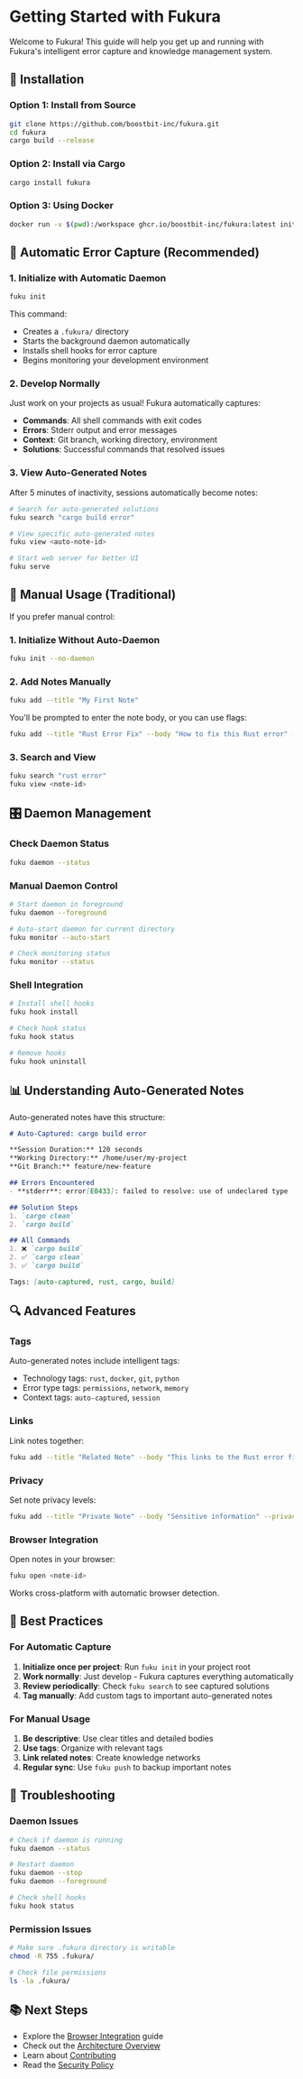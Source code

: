 # Getting Started with Fukura

Welcome to Fukura! This guide will help you get up and running with Fukura's intelligent error capture and knowledge management system.

## 🚀 Installation

### Option 1: Install from Source

```bash
git clone https://github.com/boostbit-inc/fukura.git
cd fukura
cargo build --release
```

### Option 2: Install via Cargo

```bash
cargo install fukura
```

### Option 3: Using Docker

```bash
docker run -v $(pwd):/workspace ghcr.io/boostbit-inc/fukura:latest init
```

## 🎯 Automatic Error Capture (Recommended)

### 1. Initialize with Automatic Daemon

```bash
fuku init
```

This command:
- Creates a `.fukura/` directory
- Starts the background daemon automatically
- Installs shell hooks for error capture
- Begins monitoring your development environment

### 2. Develop Normally

Just work on your projects as usual! Fukura automatically captures:

- **Commands**: All shell commands with exit codes
- **Errors**: Stderr output and error messages  
- **Context**: Git branch, working directory, environment
- **Solutions**: Successful commands that resolved issues

### 3. View Auto-Generated Notes

After 5 minutes of inactivity, sessions automatically become notes:

```bash
# Search for auto-generated solutions
fuku search "cargo build error"

# View specific auto-generated notes
fuku view <auto-note-id>

# Start web server for better UI
fuku serve
```

## 🔧 Manual Usage (Traditional)

If you prefer manual control:

### 1. Initialize Without Auto-Daemon

```bash
fuku init --no-daemon
```

### 2. Add Notes Manually

```bash
fuku add --title "My First Note"
```

You'll be prompted to enter the note body, or you can use flags:

```bash
fuku add --title "Rust Error Fix" --body "How to fix this Rust error" --tags rust,error,fix
```

### 3. Search and View

```bash
fuku search "rust error"
fuku view <note-id>
```

## 🎛️ Daemon Management

### Check Daemon Status

```bash
fuku daemon --status
```

### Manual Daemon Control

```bash
# Start daemon in foreground
fuku daemon --foreground

# Auto-start daemon for current directory
fuku monitor --auto-start

# Check monitoring status
fuku monitor --status
```

### Shell Integration

```bash
# Install shell hooks
fuku hook install

# Check hook status
fuku hook status

# Remove hooks
fuku hook uninstall
```

## 📊 Understanding Auto-Generated Notes

Auto-generated notes have this structure:

```markdown
# Auto-Captured: cargo build error

**Session Duration:** 120 seconds
**Working Directory:** /home/user/my-project
**Git Branch:** feature/new-feature

## Errors Encountered
- **stderr**: error[E0433]: failed to resolve: use of undeclared type

## Solution Steps
1. `cargo clean`
2. `cargo build`

## All Commands
1. ❌ `cargo build`
2. ✅ `cargo clean`
3. ✅ `cargo build`

Tags: [auto-captured, rust, cargo, build]
```

## 🔍 Advanced Features

### Tags

Auto-generated notes include intelligent tags:
- Technology tags: `rust`, `docker`, `git`, `python`
- Error type tags: `permissions`, `network`, `memory`
- Context tags: `auto-captured`, `session`

### Links

Link notes together:

```bash
fuku add --title "Related Note" --body "This links to the Rust error fix" --links <note-id>
```

### Privacy

Set note privacy levels:

```bash
fuku add --title "Private Note" --body "Sensitive information" --privacy private
```

### Browser Integration

Open notes in your browser:

```bash
fuku open <note-id>
```

Works cross-platform with automatic browser detection.

## 🎯 Best Practices

### For Automatic Capture

1. **Initialize once per project**: Run `fuku init` in your project root
2. **Work normally**: Just develop - Fukura captures everything automatically
3. **Review periodically**: Check `fuku search` to see captured solutions
4. **Tag manually**: Add custom tags to important auto-generated notes

### For Manual Usage

1. **Be descriptive**: Use clear titles and detailed bodies
2. **Use tags**: Organize with relevant tags
3. **Link related notes**: Create knowledge networks
4. **Regular sync**: Use `fuku push` to backup important notes

## 🚨 Troubleshooting

### Daemon Issues

```bash
# Check if daemon is running
fuku daemon --status

# Restart daemon
fuku daemon --stop
fuku daemon --foreground

# Check shell hooks
fuku hook status
```

### Permission Issues

```bash
# Make sure .fukura directory is writable
chmod -R 755 .fukura/

# Check file permissions
ls -la .fukura/
```

## 📚 Next Steps

- Explore the [Browser Integration](browser-integration.md) guide
- Check out the [Architecture Overview](../developer/architecture.md)
- Learn about [Contributing](../CONTRIBUTING.md)
- Read the [Security Policy](../SECURITY.md)